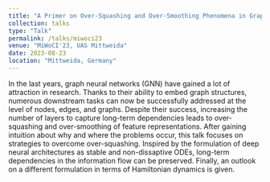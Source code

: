 ```yaml
---
title: "A Primer on Over-Squashing and Over-Smoothing Phenomena in Graph Neural Networks"
collection: talks
type: "Talk"
permalink: /talks/miwoci23
venue: "MiWoCI'23, UAS Mittweida"
date: 2023-08-23
location: "Mittweida, Germany"
---
```


In the last years, graph neural networks (GNN) have gained a lot of attraction in research. Thanks to their ability to embed graph structures, numerous downstream tasks can now be successfully addressed at the level of nodes, edges, and graphs. 
Despite their success, increasing the number of layers to capture long-term dependencies leads to over-squashing and over-smoothing of feature representations. After gaining intuition about why and where the problems occur, this talk focuses on strategies to overcome over-squashing. Inspired by the formulation of deep neural architectures as stable and non-dissaptive ODEs, long-term dependencies in the information flow can be preserved. Finally, an outlook on a different formulation in terms of Hamiltonian dynamics is given.
